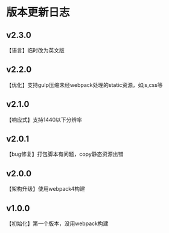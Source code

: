 # 版本更新日志

## v2.3.0

【语言】临时改为英文版

## v2.2.0

【优化】支持gulp压缩未经webpack处理的static资源，如js,css等

## v2.1.0

【响应式】支持1440以下分辨率

## v2.0.1

【bug修复】打包脚本有问题，copy静态资源出错

## v2.0.0

【架构升级】使用webpack4构建

## v1.0.0

【初始化】第一个版本，没用webpack构建